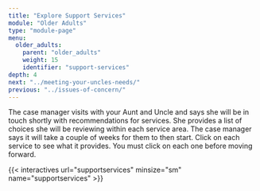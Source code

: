 ```yaml
---
title: "Explore Support Services"
module: "Older Adults"
type: "module-page"
menu:
  older_adults:
    parent: "older_adults"
    weight: 15
    identifier: "support-services"
depth: 4
next: "../meeting-your-uncles-needs/"
previous: "../issues-of-concern/"
---
```

<div class="pageblock"><p>The case manager visits with your Aunt and Uncle and says she will be in touch shortly with recommendations for services. She provides a list of choices she will be reviewing within each service area. The case manager says it will take a couple of weeks for them to then start.  Click on each service to see what it provides.  You must click on each one before moving forward. </p>
</div>

{{< interactives url="supportservices" minsize="sm" name="supportservices" >}}